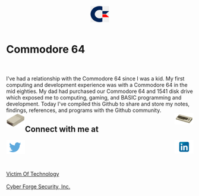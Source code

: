 <CENTER><IMG SRC="https://github.com/bvoris/Commodore64/blob/main/clogo.png" WIDTH=10% HEIGHT=10% ALIGN=CENTER></CENTER>
<BR />
  
# Commodore 64
<BR /><BR />
I've had a relationship with the Commodore 64 since I was a kid. My first computing and development experience was with a Commodore 64 in the mid eighties. My dad had purchased our Commodore 64 and 1541 disk drive which exposed me to computing, gaming, and BASIC programming and development. Today I've compiled this Github to share and store my notes, findings, references, and programs with the Github community.
<BR />
<IMG SRC="https://github.com/bvoris/Commodore64/blob/main/1541.jpg" WIDTH=10% HEIGHT=10% ALIGN=LEFT><IMG SRC="https://github.com/bvoris/Commodore64/blob/main/c64.jpg" WIDTH=10% HEIGHT=10% ALIGN=RIGHT>
## Connect with me at

<a href="https://twitter.com/HMInfoSecViking?ref_src=twsrc%5Etfw"><IMG SRC="https://github.com/bvoris/bvoris/blob/master/twitter.jpg" WIDTH=10% HEIGHT=10% ALIGN=LEFT></a>

<a href="https://www.linkedin.com/in/brad-voris" target="_blank"><IMG SRC="https://github.com/bvoris/bvoris/blob/master/linkedin.png" WIDTH=10% HEIGHT=4% ALIGN=RIGHT></a>

<BR /><BR />
<BR /><BR />

<A HREF="https://www.victimoftechnology.com">Victim Of Technology<A />
<BR /><BR />
<A HREF="https://www.cyberforgesecurity.com">Cyber Forge Security, Inc.<A />
<BR /><BR />
